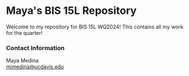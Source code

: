 # Maya's BIS 15L Repository
Welcome to my repository for BIS 15L WQ2024! This contains all my work for the quarter!
### Contact Information        
Maya Medina    
mimedina@ucdavis.edu


